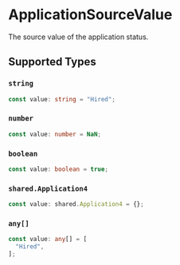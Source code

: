 # ApplicationSourceValue

The source value of the application status.


## Supported Types

### `string`

```typescript
const value: string = "Hired";
```

### `number`

```typescript
const value: number = NaN;
```

### `boolean`

```typescript
const value: boolean = true;
```

### `shared.Application4`

```typescript
const value: shared.Application4 = {};
```

### `any[]`

```typescript
const value: any[] = [
  "Hired",
];
```


